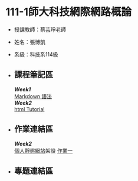 # 111-1師大科技網際網路概論  
* 授課教師：蔡芸琤老師  
* 姓名：張博凱  
* 系級：科技系114級  

* ## 課程筆記區  
    ***Week1***\
    [Markdown 語法](https://markdown.tw/)\
    ***Week2***\
    [html Tutorial](https://www.w3schools.com/html/default.asp)
* ## 作業連結區
    ***Week2***  
    [個人靜態網站](https://allen20021005.github.io/Web/mypage/)架設
    [作業一](https://youtu.be/ke0Qz0WtHYM)
* ## 專題連結區
